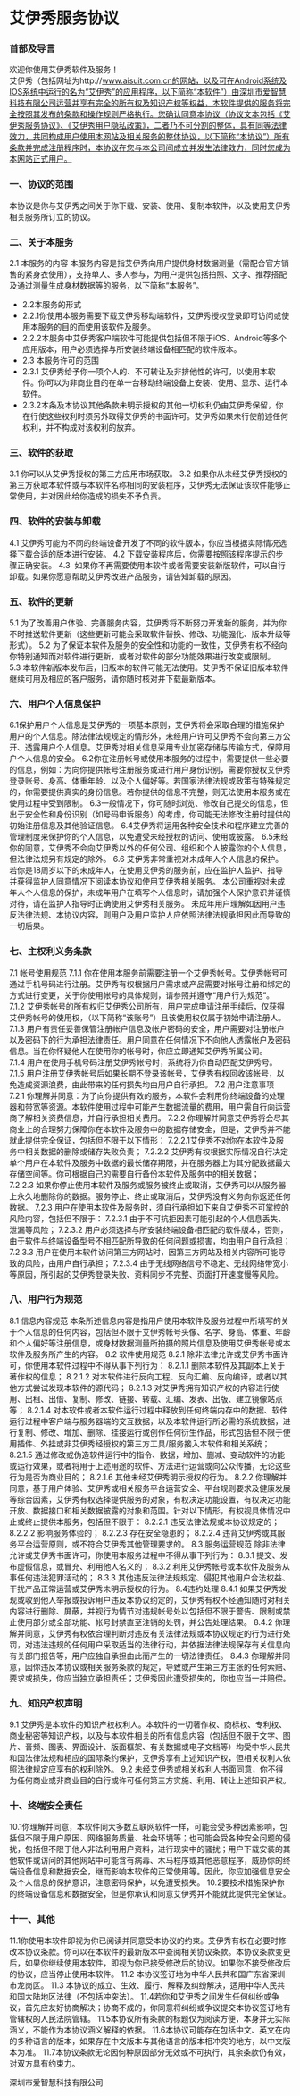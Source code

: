 # 艾伊秀服务协议
### 首部及导言
欢迎你使用艾伊秀软件及服务！\
艾伊秀（包括网址为http://www.aisuit.com.cn的网站，以及可在Android系统及IOS系统中运行的名为“艾伊秀”的应用程序，以下简称“本软件”）由深圳市爱智慧科技有限公司运营并享有完全的所有权及知识产权等权益，本软件提供的服务将完全按照其发布的条款和操作规则严格执行。您确认同意本协议（协议文本包括《艾伊秀服务协议》、《艾伊秀用户隐私政策》，二者乃不可分割的整体，具有同等法律效力，共同构成用户使用本网站及相关服务的整体协议，以下简称“本协议”）所有条款并完成注册程序时，本协议在您与本公司间成立并发生法律效力，同时您成为本网站正式用户。
### 一、协议的范围
本协议是你与艾伊秀之间关于你下载、安装、使用、复制本软件，以及使用艾伊秀相关服务所订立的协议。
### 二、关于本服务
2.1 本服务的内容
本服务内容是指艾伊秀向用户提供身材数据测量（需配合官方销售的紧身衣使用），支持单人、多人参与，为用户提供包括拍照、文字、推荐搭配及通过测量生成身材数据等的服务，以下简称“本服务”。
-  2.2本服务的形式
-  2.2.1你使用本服务需要下载艾伊秀移动端软件，艾伊秀授权登录即可访问或使用本服务的目的而使用该软件及服务。
-  2.2.2本服务中艾伊秀客户端软件可能提供包括但不限于iOS、Android等多个应用版本，用户必须选择与所安装终端设备相匹配的软件版本。
-  2.3 本服务许可的范围
-  2.3.1 艾伊秀给予你一项个人的、不可转让及非排他性的许可，以使用本软件。你可以为非商业目的在单一台移动终端设备上安装、使用、显示、运行本软件。
-  2.3.2本条及本协议其他条款未明示授权的其他一切权利仍由艾伊秀保留，你在行使这些权利时须另外取得艾伊秀的书面许可。艾伊秀如果未行使前述任何权利，并不构成对该权利的放弃。
### 三、软件的获取
3.1 你可以从艾伊秀授权的第三方应用市场获取。
3.2 如果你从未经艾伊秀授权的第三方获取本软件或与本软件名称相同的安装程序，艾伊秀无法保证该软件能够正常使用，并对因此给你造成的损失不予负责。
### 四、软件的安装与卸载
4.1 艾伊秀可能为不同的终端设备开发了不同的软件版本，你应当根据实际情况选择下载合适的版本进行安装。
4.2 下载安装程序后，你需要按照该程序提示的步骤正确安装。
4.3  如果你不再需要使用本软件或者需要安装新版软件，可以自行卸载。如果你愿意帮助艾伊秀改进产品服务，请告知卸载的原因。
### 五、软件的更新
5.1 为了改善用户体验、完善服务内容，艾伊秀将不断努力开发新的服务，并为你不时推送软件更新（这些更新可能会采取软件替换、修改、功能强化、版本升级等形式）。
5.2 为了保证本软件及服务的安全性和功能的一致性，艾伊秀有权不经向你特别通知而对软件进行更新，或者对软件的部分功能效果进行改变或限制。
5.3 本软件新版本发布后，旧版本的软件可能无法使用。艾伊秀不保证旧版本软件继续可用及相应的客户服务，请你随时核对并下载最新版本。
### 六、用户个人信息保护
6.1保护用户个人信息是艾伊秀的一项基本原则，艾伊秀将会采取合理的措施保护用户的个人信息。除法律法规规定的情形外，未经用户许可艾伊秀不会向第三方公开、透露用户个人信息。艾伊秀对相关信息采用专业加密存储与传输方式，保障用户个人信息的安全。
6.2你在注册帐号或使用本服务的过程中，需要提供一些必要的信息，例如：为向你提供帐号注册服务或进行用户身份识别，需要你授权艾伊秀登录账号、身高、体重年龄、以及个人偏好等。若国家法律法规或政策有特殊规定的，你需要提供真实的身份信息。若你提供的信息不完整，则无法使用本服务或在使用过程中受到限制。
6.3一般情况下，你可随时浏览、修改自己提交的信息，但出于安全性和身份识别（如号码申诉服务）的考虑，你可能无法修改注册时提供的初始注册信息及其他验证信息。
6.4艾伊秀将运用各种安全技术和程序建立完善的管理制度来保护你的个人信息，以免遭受未经授权的访问、使用或披露。
6.5未经你的同意，艾伊秀不会向艾伊秀以外的任何公司、组织和个人披露你的个人信息，但法律法规另有规定的除外。
6.6 艾伊秀非常重视对未成年人个人信息的保护。若你是18周岁以下的未成年人，在使用艾伊秀的服务前，应在监护人监护、指导并获得监护人同意情况下阅读本协议和使用艾伊秀相关服务。
本公司重视对未成年人个人信息的保护，未成年用户在填写个人信息时，请加强个人保护意识并谨慎对待，请在监护人指导时正确使用艾伊秀相关服务。
未成年用户理解如因用户违反法律法规、本协议内容，则用户及用户监护人应依照法律法规承担因此而导致的一切后果。
### 七、主权利义务条款
7.1 帐号使用规范
7.1.1 你在使用本服务前需要注册一个艾伊秀帐号。艾伊秀帐号可通过手机号码进行注册。艾伊秀有权根据用户需求或产品需要对帐号注册和绑定的方式进行变更，关于你使用帐号的具体规则，请参照并遵守“用户行为规范”。
7.1.2 艾伊秀帐号的所有权归艾伊秀公司所有，用户完成申请注册手续后，仅获得艾伊秀帐号的使用权，（以下简称“该账号”）且该使用权仅属于初始申请注册人。
7.1.3 用户有责任妥善保管注册帐户信息及帐户密码的安全，用户需要对注册帐户以及密码下的行为承担法律责任。用户同意在任何情况下不向他人透露帐户及密码信息。当在你怀疑他人在使用你的帐号时，你应立即通知艾伊秀所属公司。
7.1.4 用户在使用手机号码注册艾伊秀帐号时，系统将为你自动匹配艾伊秀号。
7.1.5 用户注册艾伊秀帐号后如果长期不登录该帐号，艾伊秀有权回收该帐号，以免造成资源浪费，由此带来的任何损失均由用户自行承担。
7.2 用户注意事项
7.2.1 你理解并同意：为了向你提供有效的服务，本软件会利用你终端设备的处理器和带宽等资源。本软件使用过程中可能产生数据流量的费用，用户需自行向运营商了解相关资费信息，并自行承担相关费用。
7.2.2 你理解并同意艾伊秀将会尽其商业上的合理努力保障你在本软件及服务中的数据存储安全，但是，艾伊秀并不能就此提供完全保证，包括但不限于以下情形：
7.2.2.1艾伊秀不对你在本软件及服务中相关数据的删除或储存失败负责；
7.2.2.2 艾伊秀有权根据实际情况自行决定单个用户在本软件及服务中数据的最长储存期限，并在服务器上为其分配数据最大存储空间等。你可根据自己的需要自行备份本软件及服务中的相关数据；
7.2.2.3 如果你停止使用本软件及服务或服务被终止或取消，艾伊秀可以从服务器上永久地删除你的数据。服务停止、终止或取消后，艾伊秀没有义务向你返还任何数据。
7.2.3 用户在使用本软件及服务时，须自行承担如下来自艾伊秀不可掌控的风险内容，包括但不限于：
7.2.3.1 由于不可抗拒因素可能引起的个人信息丢失、泄漏等风险；
7.2.3.2 用户必须选择与所安装终端设备相匹配的软件版本，否则，由于软件与终端设备型号不相匹配所导致的任何问题或损害，均由用户自行承担；
7.2.3.3 用户在使用本软件访问第三方网站时，因第三方网站及相关内容所可能导致的风险，由用户自行承担；
7.2.3.4 由于无线网络信号不稳定、无线网络带宽小等原因，所引起的艾伊秀登录失败、资料同步不完整、页面打开速度慢等风险。
### 八、用户行为规范
8.1 信息内容规范
本条所述信息内容是指用户使用本软件及服务过程中所填写的关于个人信息的任何内容，包括但不限于艾伊秀帐号头像、名字、身高、体重、年龄和个人偏好等注册信息，或身材数据测量所拍摄的照片信息及使用艾伊秀帐号或本软件及服务所产生的内容。
8.2 软件使用规范
8.2.1 除非法律允许或艾伊秀书面许可，你使用本软件过程中不得从事下列行为：
8.2.1.1 删除本软件及其副本上关于著作权的信息；
8.2.1.2 对本软件进行反向工程、反向汇编、反向编译，或者以其他方式尝试发现本软件的源代码；
8.2.1.3 对艾伊秀拥有知识产权的内容进行使用、出租、出借、复制、修改、链接、转载、汇编、发表、出版、建立镜像站点等；
8.2.1.4 对本软件或者本软件运行过程中释放到任何终端内存中的数据、软件运行过程中客户端与服务器端的交互数据，以及本软件运行所必需的系统数据，进行复制、修改、增加、删除、挂接运行或创作任何衍生作品，形式包括但不限于使用插件、外挂或非艾伊秀经授权的第三方工具/服务接入本软件和相关系统；
8.2.1.5 通过修改或伪造软件运行中的指令、数据，增加、删减、变动软件的功能或运行效果，或者将用于上述用途的软件、方法进行运营或向公众传播，无论这些行为是否为商业目的；
8.2.1.6 其他未经艾伊秀明示授权的行为。
8.2.2 你理解并同意，基于用户体验、艾伊秀或相关服务平台运营安全、平台规则要求及健康发展等综合因素，艾伊秀有权选择提供服务的对象，有权决定功能设置，有权决定功能开放、数据接口和相关数据披露的对象和范围。针对以下情形，有权视具体情况中止或终止提供本服务，包括但不限于：
8.2.2.1 违反法律法规或本协议规定的；
8.2.2.2 影响服务体验的；
8.2.2.3 存在安全隐患的；
8.2.2.4 违背艾伊秀或其服务平台运营原则，或不符合艾伊秀其他管理要求的。
8.3 服务运营规范
除非法律允许或艾伊秀书面许可，你使用本服务过程中不得从事下列行为：
8.3.1 提交、发布虚假信息，或冒充、利用他人名义的；
8.3.2 利用艾伊秀帐号或本软件及服务从事任何违法犯罪活动的；
8.3.3 其他违反法律法规规定、侵犯其他用户合法权益、干扰产品正常运营或艾伊秀未明示授权的行为。
8.4违约处理
8.4.1 如果艾伊秀发现或收到他人举报或投诉用户违反本协议约定的，艾伊秀有权不经通知随时对相关内容进行删除、屏蔽，并视行为情节对违规帐号处以包括但不限于警告、限制或禁止使用部分或全部功能、帐号封禁直至注销的处罚，并公告处理结果。
8.4.2 你理解并同意，艾伊秀有权依合理判断对违反有关法律法规或本协议规定的行为进行处罚，对违法违规的任何用户采取适当的法律行动，并依据法律法规保存有关信息向有关部门报告等，用户应独自承担由此而产生的一切法律责任。
8.4.3 你理解并同意，因你违反本协议或相关服务条款的规定，导致或产生第三方主张的任何索赔、要求或损失，你应当独立承担责任；艾伊秀因此遭受损失的，你也应当一并赔偿。
### 九、知识产权声明
9.1 艾伊秀是本软件的知识产权权利人。本软件的一切著作权、商标权、专利权、商业秘密等知识产权，以及与本软件相关的所有信息内容（包括但不限于文字、图片、音频、图表、界面设计、版面框架、有关数据或电子文档等）均受中华人民共和国法律法规和相应的国际条约保护，艾伊秀享有上述知识产权，但相关权利人依照法律规定应享有的权利除外。
9.2 未经艾伊秀或相关权利人书面同意，你不得为任何商业或非商业目的自行或许可任何第三方实施、利用、转让上述知识产权。
### 十、终端安全责任
10.1你理解并同意，本软件同大多数互联网软件一样，可能会受多种因素影响，包括但不限于用户原因、网络服务质量、社会环境等；也可能会受各种安全问题的侵扰，包括但不限于他人非法利用用户资料，进行现实中的骚扰；用户下载安装的其他软件或访问的其他网站中可能含有病毒、木马程序或其他恶意程序，威胁你的终端设备信息和数据安全，继而影响本软件的正常使用等。因此，你应加强信息安全及个人信息的保护意识，注意密码保护，以免遭受损失。
10.2要技术措施保护你的终端设备信息和数据安全，但是你承认和同意艾伊秀并不能就此提供完全保证。
### 十一、其他
11.1你使用本软件即视为你已阅读并同意受本协议的约束。艾伊秀有权在必要时修改本协议条款。你可以在本软件的最新版本中查阅相关协议条款。本协议条款变更后，如果你继续使用本软件，即视为你已接受修改后的协议。如果你不接受修改后的协议，应当停止使用本软件。
11.2 本协议签订地为中华人民共和国广东省深圳市龙岗区。
11.3 本协议的成立、生效、履行、解释及纠纷解决，适用中华人民共和国大陆地区法律（不包括冲突法）。
11.4若你和艾伊秀之间发生任何纠纷或争议，首先应友好协商解决；协商不成的，你同意将纠纷或争议提交本协议签订地有管辖权的人民法院管辖。
11.5本协议所有条款的标题仅为阅读方便，本身并无实际涵义，不能作为本协议涵义解释的依据。
11.6本协议可能存在包括中文、英文在内的多种语言的版本，如果存在中文版本与其他语言的版本相冲突的地方，以中文版本为准。
11.7本协议条款无论因何种原因部分无效或不可执行，其余条款仍有效，对双方具有约束力。




深圳市爱智慧科技有限公司
